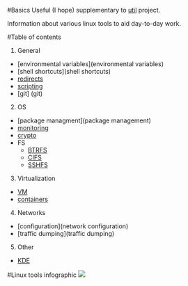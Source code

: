 #Basics
Useful (I hope) supplementary to [util](https://github.com/kiemlicz/util) project.

Information about various linux tools to aid day-to-day work.

#Table of contents
1. General
 * [environmental variables](environmental variables)
 * [shell shortcuts](shell shortcuts)
 * [redirects](redirects)
 * [scripting](scripting)
 * [git] (git)
2. OS
 * [package managment](package management)
 * [monitoring](monitoring)
 * [crypto](crypto)
 * FS
    * [BTRFS](btrfs)
    * [CIFS](cifs)
    * [SSHFS](sshfs)
3. Virtualization
 * [VM](vm)
 * [containers](containers)
4. Networks
 * [configuration](network configuration)
 * [traffic dumping](traffic dumping)
5. Other
 * [KDE](kde)

#Linux tools infographic
![](http://brendangregg.com/Perf/linux_perf_tools_full.png)